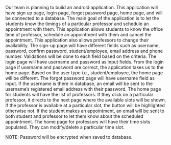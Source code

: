Our team is planning to build an android application. 
This application will have sign up page, login page, forgot password page, home page, and will be connected to a database. 
The main goal of the application is to let the students know the timings of a particular professor and schedule an appointment with them. 
This application allows students to know the office time of professor, schedule an appointment with them and cancel the appointment. 
This application also allows professors to change their availability. 
The sign-up page will have different fields such as username, password, confirm password, student/employee, email address and phone number. 
Validations will be done to each field based on the criteria. 
The login page will have username and password as input fields. 
From the login page if username and password are correct, the application takes us to the home page. 
Based on the user type i.e., student/employee, the home page will be different. 
The forgot password page will have username field as input. 
If the username is there in database, an email will be sent to the username’s registered email address with their password. 
The home page for students will have the list of professors. 
If they click on a particular professor, it directs to the next page where the available slots will be shown. 
If the professor is available at a particular slot, the button will be highlighted otherwise not. 
If the student makes an appointment, an email will be sent to both student and professor to let them know about the scheduled appointment. 
The home page for professors will have their time slots populated. 
They can modify/delete a particular time slot. 

NOTE: Password will be encrypted when saved to database.
